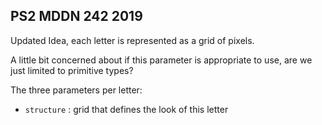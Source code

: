 ## PS2 MDDN 242 2019

Updated Idea, each letter is represented as a grid of pixels.

A little bit concerned about if this parameter is appropriate to use, are we just limited to primitive types?  

The three parameters per letter:
  * `structure` : grid that defines the look of this letter

